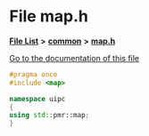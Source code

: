 

# File map.h

[**File List**](files.md) **>** [**common**](dir_fe04c8fb910be76d82cd33e795163b9b.md) **>** [**map.h**](map_8h.md)

[Go to the documentation of this file](map_8h.md)


```C++
#pragma once
#include <map>

namespace uipc
{
using std::pmr::map;
}
```


